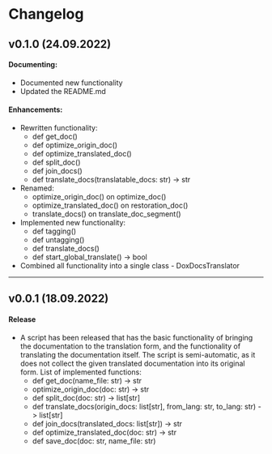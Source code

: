 # Changelog
<!--
Copyright © 2022 Kalynovsky Valentin. All rights reserved.

Licensed under the Apache License, Version 2.0 (the "License");
you may not use this file except in compliance with the License.
You may obtain a copy of the License at

   http://www.apache.org/licenses/LICENSE-2.0

Unless required by applicable law or agreed to in writing, software
distributed under the License is distributed on an "AS IS" BASIS,
WITHOUT WARRANTIES OR CONDITIONS OF ANY KIND, either express or implied.
See the License for the specific language governing permissions and
limitations under the License.
-->
<!--
## vX.X.X (DATE)

#### Bug Fixes:
- [# XXX](https : / / github . com / XXX) DESCRIPTION

#### Invalid Fixed:
- [# XXX](https : / / github . com / XXX) DESCRIPTION

#### Documenting:
- [# XXX](https : / / github . com / XXX) DESCRIPTION

#### Duplicating:
- [# XXX](https : / / github . com / XXX) DESCRIPTION

#### Enhancements:
- [# XXX](https : / / github . com / XXX) DESCRIPTION

---
-->
## v0.1.0 (24.09.2022)

#### Documenting:
- Documented new functionality
- Updated the README.md

#### Enhancements:
- Rewritten functionality:
	- def get_doc()
	- def optimize_origin_doc()
	- def optimize_translated_doc()
	- def split_doc()
	- def join_docs()
	- def translate_docs(translatable_docs: str) -> str
- Renamed:
	- optimize_origin_doc() on optimize_doc()
	- optimize_translated_doc() on restoration_doc()
	- translate_docs() on translate_doc_segment()
- Implemented new functionality:
	- def tagging()
	- def untagging()
	- def translate_docs()
	- def start_global_translate() -> bool
- Combined all functionality into a single class - DoxDocsTranslator

---

## v0.0.1 (18.09.2022)

#### Release
- A script has been released that has the basic functionality of bringing the documentation to the translation form, and the functionality of translating the documentation itself. The script is semi-automatic, as it does not collect the given translated documentation into its original form. List of implemented functions:
	- def get_doc(name_file: str) -> str
	- optimize_origin_doc(doc: str) -> str
	- def split_doc(doc: str) -> list[str]
	- def translate_docs(origin_docs: list[str], from_lang: str, to_lang: str) -> list[str]
	- def join_docs(translated_docs: list[str]) -> str
	- def optimize_translated_doc(doc: str) -> str
	- def save_doc(doc: str, name_file: str)
